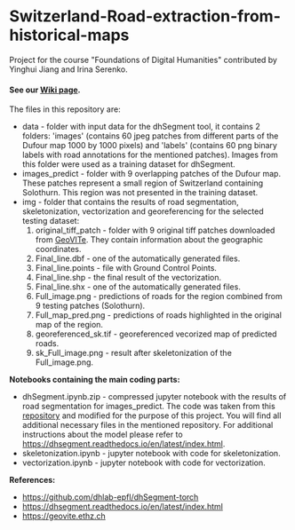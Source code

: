 # Switzerland-Road-extraction-from-historical-maps
Project for the course "Foundations of Digital Humanities" contributed by Yinghui Jiang and Irina Serenko.
#### See our [Wiki page](http://fdh.epfl.ch/index.php/Switzerland_Road_extraction_from_historical_maps).

The files in this repository are:
* data - folder with input data for the dhSegment tool, it contains 2 folders: 'images' (contains 60 jpeg patches from different parts of the Dufour map 1000 by 1000 pixels) and 'labels' (contains 60 png binary labels with road annotations for the mentioned patches). Images from this folder were used as a training dataset for dhSegment.
* images_predict - folder with 9 overlapping patches of the Dufour map. These patches represent a small region of Switzerland containing Solothurn. This region was not presented in the training dataset.
* img - folder that contains the results of road segmentation, skeletonization, vectorization and georeferencing for the selected testing dataset:
    1) original_tiff_patch - folder with 9 original tiff patches downloaded from [GeoVITe](https://geovite.ethz.ch). They contain information about the geographic coordinates.
    2) Final_line.dbf - one of the automatically generated files.
    3) Final_line.points - file with Ground Control Points.
    4) Final_line.shp - the final result of the vectorization.
    5) Final_line.shx - one of the automatically generated files.
    6) Full_image.png - predictions of roads for the region combined from 9 testing patches (Solothurn).
    7) Full_map_pred.png - predictions of roads highlighted in the original map of the region.
    8) georeferenced_sk.tif - georeferenced vecorized map of predicted roads.
    9) sk_Full_image.png - result after skeletonization of the Full_image.png.

**Notebooks containing the main coding parts:**
* dhSegment.ipynb.zip - compressed jupyter notebook with the results of road segmentation for images_predict. The code was taken from this [repository](https://github.com/dhlab-epfl/dhSegment-torch) and modified for the purpose of this project. You will find all additional necessary files in the mentioned repository. For additional instructions about the model please refer to https://dhsegment.readthedocs.io/en/latest/index.html.
* skeletonization.ipynb - jupyter notebook with code for skeletonization.
* vectorization.ipynb - jupyter notebook with code for vectorization.

**References:**
* https://github.com/dhlab-epfl/dhSegment-torch
* https://dhsegment.readthedocs.io/en/latest/index.html
* https://geovite.ethz.ch
